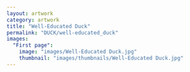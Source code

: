 ```yaml
---
layout: artwork
category: artwork
title: "Well-Educated Duck"
permalink: "DUCK/well-educated_duck"
images:
  "First page":
    image: "images/Well-Educated Duck.jpg"
    thumbnail: "images/thumbnails/Well-Educated Duck.jpg"
---
```

